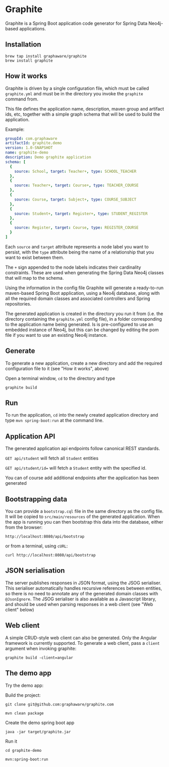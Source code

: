 # Graphite

Graphite is a Spring Boot application code generator for Spring Data Neo4j-based applications.

## Installation

```
brew tap install graphaware/graphite
brew install graphite
```

## How it works

Graphite is driven by a single configuration file, which must be called `graphite.yml` and must be in the directory you invoke the `graphite` command from.  

This file defines the application name, description, maven group and artifact ids, etc, together with a simple graph schema that will be used to build the application. 

Example:

```yaml
groupId: com.graphaware
artifactId: graphite.demo
version: 1.0-SNAPSHOT
name: graphite-demo
description: Demo graphite application
schema: [
  {
    source: School, target: Teacher+, type: SCHOOL_TEACHER
  },
  {
    source: Teacher+, target: Course+, type: TEACHER_COURSE
  },
  {
    source: Course, target: Subject+, type: COURSE_SUBJECT
  },
  {
    source: Student+, target: Register+, type: STUDENT_REGISTER
  },
  {
    source: Register, target: Course, type: REGISTER_COURSE
  }
]
``` 

Each `source` and `target` attribute represents a node label you want to persist, with the `type` attribute being the name of a relationship that you want to exist between them.

The `+` sign appended to the node labels indicates their cardinality constraints. These are used when generating the Spring Data Neo4j classes that will map to the schema.

Using the information in the config file Graphite will generate a ready-to-run maven-based Spring Boot application, using a Neo4j database, along with all the required domain classes and associated controllers and Spring repositories. 

The generated application is created in the directory you run it from (i.e. the directory containing the `graphite.yml` config file), in a folder corresponding to the application name being generated.
Is is pre-configured to use an embedded instance of Neo4j, but this can be changed by editing the pom file if you want to use an existing Neo4j instance.

## Generate
To generate a new application, create a new directory and add the required configuration file to it (see "How it works", above)

Open a terminal window, `cd` to the directory and type

`graphite build`

## Run
To run the application, `cd` into the newly created application directory and type `mvn spring-boot:run` at the command line.

## Application API
The generated application api endpoints follow canonical REST standards. 

```GET api/student``` will fetch all `Student` entities

```GET api/student/id=``` will fetch a `Student` entity with the specified id.

You can of course add additional endpoints after the application has been generated


## Bootstrapping data

You can provide a `bootstrap.cql` file in the same directory as the config file. It will be copied to `src/main/resources` of the generated application. When the app is running you can then bootstrap this data into the database, either from the browser:

```http://localhost:8080/api/bootstrap``` 

or from a terminal, using `cURL`:

```curl http://localhost:8080/api/bootstrap```

## JSON serialisation
The server publishes responses in JSON format, using the JSOG serialiser. This serialiser automatically handles recursive references between entities, so there is no need to annotate any of the generated domain classes with `@JsonIgnore`. The JSOG serialiser is also available as a Javascript library, and should be used when parsing responses in a web client (see "Web client" below) 


## Web client
A simple CRUD-style web client can also be generated. Only the Angular framework is currently supported. To generate a web client, pass a `client` argument when invoking graphite:

```graphite build -client=angular```  

## The demo app
Try the demo app:

Build the project:

```git clone git@github.com:graphaware/graphite.com```

```mvn clean package```

Create the demo spring boot app

```java -jar target/graphite.jar```

Run it

```cd graphite-demo```

```mvn:spring-boot:run```


